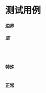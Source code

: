# 测试用例

#### 边界

##### 空

```json

```

```json

```

```json

```

#### 特殊

```json

```

#### 正常

```json

```

```json

```

```json

```

